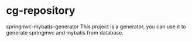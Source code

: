 cg-repository
=============

springmvc-mybatis-generator
This project is a generator, you can use it to generate springmvc and mybatis from database.
